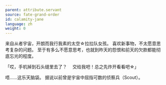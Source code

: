 ```yaml
---
parent: attribute.servant
source: fate-grand-order
id: calamity-jane
language: zh
weight: 0
---
```


来自从者宇宙，开朗而我行我素的太空☆拉拉队女孩。
喜欢新事物，不太愿意思考复杂的问题。
至于有多么不愿意思考，也就到昨天的怨恨和前天的欠款都能彻底忘光的程度。

「哎，手机掉到石头缝里去了？
　交给我吧！总之先炸开看看吧☆」

唔……这乐天脑袋。
据说以前曾是宇宙中屈指可数的侦察兵（Scout）。
